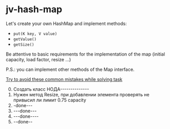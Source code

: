 # jv-hash-map
Let's create your own HashMap and implement methods:
- `put(K key, V value)` 
- `getValue()` 
- `getSize()`

Be attentive to basic requirements for the implementation of the map (initial capacity, load factor, resize ...)

P.S.: you can implement other methods of the Map interface.

[Try to avoid these common mistakes while solving task](./checklist.md)

0. Создать класс НОДА--------------
1. Нужен метод Resize, при добавлении элемента проверять не привысил ли лимит 0.75 capacity
2. -done---
3. ---done---
4. ---done----
5. --done--